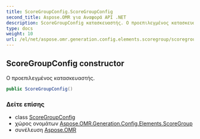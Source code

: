 ```yaml
---
title: ScoreGroupConfig.ScoreGroupConfig
second_title: Aspose.OMR για Αναφορά API .NET
description: ScoreGroupConfig κατασκευαστής. Ο προεπιλεγμένος κατασκευαστής.
type: docs
weight: 10
url: /el/net/aspose.omr.generation.config.elements.scoregroup/scoregroupconfig/scoregroupconfig/
---
```

## ScoreGroupConfig constructor

Ο προεπιλεγμένος κατασκευαστής.

```csharp
public ScoreGroupConfig()
```

### Δείτε επίσης

* class [ScoreGroupConfig](../)
* χώρος ονομάτων [Aspose.OMR.Generation.Config.Elements.ScoreGroup](../../scoregroupconfig/)
* συνέλευση [Aspose.OMR](../../../)


